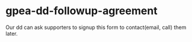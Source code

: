 # gpea-dd-followup-agreement
Our dd can ask supporters to signup this form to contact(email, call) them later.

